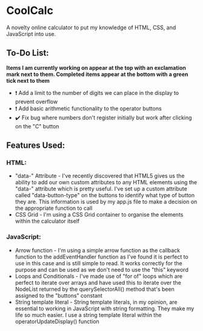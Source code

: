 # CoolCalc

A novelty online calculator to put my knowledge of HTML, CSS, and JavaScript into use.

## To-Do List:

**Items I am currently working on appear at the top with an exclamation mark next to them. Completed items appear at the bottom with a green tick next to them**

- :heavy_exclamation_mark: Add a limit to the number of digits we can place in the display to prevent overflow
- :heavy_exclamation_mark: Add basic arithmetic functionality to the operator buttons
- :heavy_check_mark: Fix bug where numbers don't register initially but work after clicking on the "C" button

## Features Used:

### HTML:

- "data-" Attribute - I've recently discovered that HTML5 gives us the ability to add our own custom attributes to any HTML elements using
  the "data-" attribute which is pretty useful. I've set up a custom attribute called "data-button-type" on the buttons to identify what type of button they are.
  This information is used by my app.js file to make a decision on the appropriate function to call
- CSS Grid - I'm using a CSS Grid container to organise the elements within the calculator itself

### JavaScript:

- Arrow function - I'm using a simple arrow function as the callback function to the addEventHandler function as I've found it is perfect to use in this case and is still simple to read. It works correctly for the purpose and can be used as we don't need to use the "this" keyword
- Loops and Conditionals - I've made use of "for of" loops which are perfect to iterate over arrays and have used this to iterate over the NodeList returned by the querySelectorAll() method that's been assigned to the "buttons" constant
- String template literal - String template literals, in my opinion, are essential to working in JavaScript with string formatting. They make my life so much easier. I use a string template literal within the operatorUpdateDisplay() function
